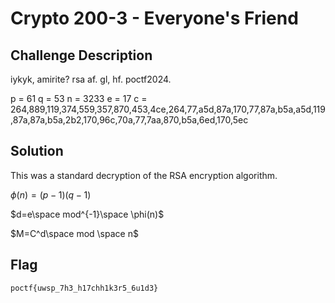 # Crypto 200-3 - Everyone's Friend

## Challenge Description
iykyk, amirite? rsa af. gl, hf. poctf2024.

p = 61
q = 53
n = 3233
e = 17
c = 264,889,119,374,559,357,870,453,4ce,264,77,a5d,87a,170,77,87a,b5a,a5d,119,87a,87a,b5a,2b2,170,96c,70a,77,7aa,870,b5a,6ed,170,5ec

## Solution
This was a standard decryption of the RSA encryption algorithm.

$\phi(n)=(p-1)(q-1)$

$d=e\space mod^{-1}\space \phi(n)$ 

$M=C^d\space mod \space n$

## Flag
`poctf{uwsp_7h3_h17chh1k3r5_6u1d3}`